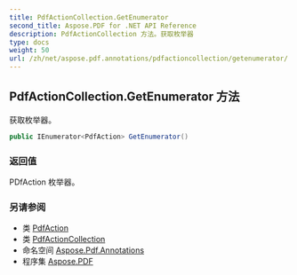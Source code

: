 ```yaml
---
title: PdfActionCollection.GetEnumerator
second_title: Aspose.PDF for .NET API Reference
description: PdfActionCollection 方法。获取枚举器
type: docs
weight: 50
url: /zh/net/aspose.pdf.annotations/pdfactioncollection/getenumerator/
---
```

## PdfActionCollection.GetEnumerator 方法

获取枚举器。

```csharp
public IEnumerator<PdfAction> GetEnumerator()
```

### 返回值

PDfAction 枚举器。

### 另请参阅

* 类 [PdfAction](../../pdfaction/)
* 类 [PdfActionCollection](../)
* 命名空间 [Aspose.Pdf.Annotations](../../../aspose.pdf.annotations/)
* 程序集 [Aspose.PDF](../../../)